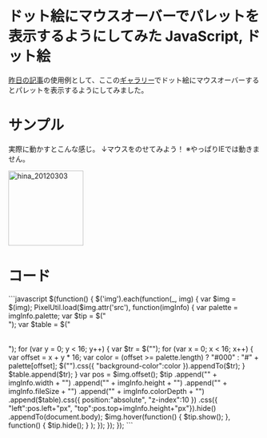 ドット絵にマウスオーバーでパレットを表示するようにしてみた
JavaScript, ドット絵
=====
[昨日の記事](http://manaten.net/archives/310)の使用例として、ここの[ギャラリー](http://manaten.net/gallery)でドット絵にマウスオーバーするとパレットを表示するようにしてみました。

<!--more-->

# サンプル
実際に動かすとこんな感じ。
↓マウスをのせてみよう！
※やっぱりIEでは動きません。

<div>
<a href="http://manaten.net/wp-content/uploads/2013/04/hina_20120303.gif"><img src="http://manaten.net/wp-content/uploads/2013/04/hina_20120303.gif" alt="hina_20120303" width="150" height="150" class="alignnone size-full wp-image-223" /></a>
</div>

# コード
<div>```javascript
$(function() {
  $('img').each(function(_, img) {
    var $img = $(img);
    PixelUtil.load($img.attr('src'), function(imgInfo) {
      var palette = imgInfo.palette;
      var $tip    = $("<div class='pixelTip'></div>");
      var $table  = $("<table></table>");
      for (var y = 0; y < 16; y++) {
        var $tr = $("<tr></tr>");
        for (var x = 0; x < 16; x++) {
          var offset = x + y * 16;
          var color = (offset >= palette.length) ? "#000" : "#" + palette[offset];
          $("<td></td>").css({ "background-color":color }).appendTo($tr);
        }
        $table.append($tr);
      }
      var pos = $img.offset();
      $tip
        .append("<span class='width'>"  + imgInfo.width      + "</span>")
        .append("<span class='height'>" + imgInfo.height     + "</span>")
        .append("<span class='size'>"   + imgInfo.fileSize   + "</span>")
        .append("<span class='depth'>"  + imgInfo.colorDepth + "</span>")
        .append($table).css({ position:"absolute", "z-index":10 })
        .css({ "left":pos.left+"px", "top":pos.top+imgInfo.height+"px"}).hide()
        .appendTo(document.body);
      $img.hover(function() { $tip.show(); }, function() { $tip.hide(); } );
    });
  });
});
```</div>

<div>
<script type="text/javascript" src="http://ajax.googleapis.com/ajax/libs/jquery/1.7.2/jquery.min.js"></script>
<script type='text/javascript' src="/misc/pixel_util/pixel_util.js"></script>
<script type='text/javascript'>
$(function() {
  $('img').each(function(_, img) {
    var $img = $(img);
    PixelUtil.load($img.attr('src'), function(imgInfo) {
      var palette = imgInfo.palette;
      var $tip    = $("<div class='pixelTip'></div>");
      var $table  = $("<table class='palette'></table>");
      for (var y = 0; y < 16; y++) {
        var $tr = $("<tr></tr>");
        for (var x = 0; x < 16; x++) {
          var offset = x + y * 16;
          var color = (offset >= palette.length) ? "#000" : "#" + palette[offset];
          $("<td></td>").css({ "background-color":color }).appendTo($tr);
        }
        $table.append($tr);
      }
      var pos = $img.offset();
      $tip
        .append("<span class='width'>"  + imgInfo.width      + "</span>")
        .append("<span class='height'>" + imgInfo.height     + "</span>")
        .append("<span class='size'>"   + imgInfo.fileSize   + "</span>")
        .append("<span class='depth'>"  + imgInfo.colorDepth + "</span>")
        .append($table).css({ position:"absolute", "z-index":10 })
        .css({ "left":pos.left+"px", "top":pos.top+imgInfo.height+4+"px"}).hide()
        .appendTo(document.body);
      $img.hover(function() { $tip.show(); }, function() { $tip.hide(); } );
    });
  });
});
</script></div>
